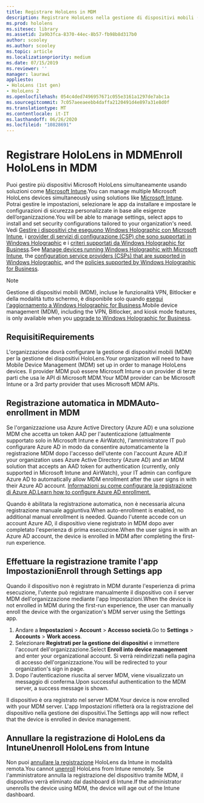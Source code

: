 ```yaml
---
title: Registrare HoloLens in MDM
description: Registrare HoloLens nella gestione di dispositivi mobili (MDM) per una gestione più semplice di più dispositivi.
ms.prod: hololens
ms.sitesec: library
ms.assetid: 2a9b3fca-8370-44ec-8b57-fb98b8d317b0
author: scooley
ms.author: scooley
ms.topic: article
ms.localizationpriority: medium
ms.date: 07/15/2019
ms.reviewer: ''
manager: laurawi
appliesto:
- HoloLens (1st gen)
- HoloLens 2
ms.openlocfilehash: 054c4ded7496957671c055e3161a1297de7abc1a
ms.sourcegitcommit: 7c057aeeaeebb4daffa2120491d4e897a31e8d0f
ms.translationtype: MT
ms.contentlocale: it-IT
ms.lasthandoff: 06/26/2020
ms.locfileid: "10828691"
---
```

# <span data-ttu-id="a62a7-103">Registrare HoloLens in MDM</span><span class="sxs-lookup"><span data-stu-id="a62a7-103">Enroll HoloLens in MDM</span></span>

<span data-ttu-id="a62a7-104">Puoi gestire più dispositivi Microsoft HoloLens simultaneamente usando soluzioni come [Microsoft Intune](https://docs.microsoft.com/intune/windows-holographic-for-business).</span><span class="sxs-lookup"><span data-stu-id="a62a7-104">You can manage multiple Microsoft HoloLens devices simultaneously using solutions like [Microsoft Intune](https://docs.microsoft.com/intune/windows-holographic-for-business).</span></span> <span data-ttu-id="a62a7-105">Potrai gestire le impostazioni, selezionare le app da installare e impostare le configurazioni di sicurezza personalizzate in base alle esigenze dell’organizzazione.</span><span class="sxs-lookup"><span data-stu-id="a62a7-105">You will be able to manage settings, select apps to install and set security configurations tailored to your organization's need.</span></span> <span data-ttu-id="a62a7-106">Vedi [Gestire i dispositivi che eseguono Windows Holographic con Microsoft Intune](https://docs.microsoft.com/intune/windows-holographic-for-business), i [provider di servizi di configurazione (CSP) che sono supportati in Windows Holographic](https://msdn.microsoft.com/windows/hardware/commercialize/customize/mdm/configuration-service-provider-reference#hololens) e i [criteri supportati da Windows Holographic for Business](https://msdn.microsoft.com/windows/hardware/commercialize/customize/mdm/policy-configuration-service-provider#hololenspolicies).</span><span class="sxs-lookup"><span data-stu-id="a62a7-106">See [Manage devices running Windows Holographic with Microsoft Intune](https://docs.microsoft.com/intune/windows-holographic-for-business), the [configuration service providers (CSPs) that are supported in Windows Holographic](https://msdn.microsoft.com/windows/hardware/commercialize/customize/mdm/configuration-service-provider-reference#hololens), and the [policies supported by Windows Holographic for Business](https://msdn.microsoft.com/windows/hardware/commercialize/customize/mdm/policy-configuration-service-provider#hololenspolicies).</span></span>

> [!NOTE]
> <span data-ttu-id="a62a7-107">Gestione di dispositivi mobili (MDM), incluse le funzionalità VPN, Bitlocker e della modalità tutto schermo, è disponibile solo quando [esegui l'aggiornamento a Windows Holographic for Business](hololens1-upgrade-enterprise.md).</span><span class="sxs-lookup"><span data-stu-id="a62a7-107">Mobile device management (MDM), including the VPN, Bitlocker, and kiosk mode features, is only available when you [upgrade to Windows Holographic for Business](hololens1-upgrade-enterprise.md).</span></span>

## <span data-ttu-id="a62a7-108">Requisiti</span><span class="sxs-lookup"><span data-stu-id="a62a7-108">Requirements</span></span>

 <span data-ttu-id="a62a7-109">L'organizzazione dovrà configurare la gestione di dispositivi mobili (MDM) per la gestione dei dispositivi HoloLens.</span><span class="sxs-lookup"><span data-stu-id="a62a7-109">Your organization will need to have Mobile Device Management (MDM) set up in order to manage HoloLens devices.</span></span> <span data-ttu-id="a62a7-110">Il provider MDM può essere Microsoft Intune o un provider di terze parti che usa le API di Microsoft MDM.</span><span class="sxs-lookup"><span data-stu-id="a62a7-110">Your MDM provider can be Microsoft Intune or a 3rd party provider that uses Microsoft MDM APIs.</span></span>

## <span data-ttu-id="a62a7-111">Registrazione automatica in MDM</span><span class="sxs-lookup"><span data-stu-id="a62a7-111">Auto-enrollment in MDM</span></span>

<span data-ttu-id="a62a7-112">Se l'organizzazione usa Azure Active Directory (Azure AD) e una soluzione MDM che accetta un token AAD per l'autenticazione (attualmente supportato solo in Microsoft Intune e AirWatch), l'amministratore IT può configurare Azure AD in modo da consentire automaticamente la registrazione MDM dopo l'accesso dell'utente con l'account Azure AD.</span><span class="sxs-lookup"><span data-stu-id="a62a7-112">If your organization uses Azure Active Directory (Azure AD) and an MDM solution that accepts an AAD token for authentication (currently, only supported in Microsoft Intune and AirWatch), your IT admin can configure Azure AD to automatically allow MDM enrollment after the user signs in with their Azure AD account.</span></span> [<span data-ttu-id="a62a7-113">Informazioni su come configurare la registrazione di Azure AD.</span><span class="sxs-lookup"><span data-stu-id="a62a7-113">Learn how to configure Azure AD enrollment.</span></span>](https://docs.microsoft.com/mem/intune/enrollment/windows-enroll#enable-windows-10-automatic-enrollment)

<span data-ttu-id="a62a7-114">Quando è abilitata la registrazione automatica, non è necessaria alcuna registrazione manuale aggiuntiva.</span><span class="sxs-lookup"><span data-stu-id="a62a7-114">When auto-enrollment is enabled, no additional manual enrollment is needed.</span></span> <span data-ttu-id="a62a7-115">Quando l'utente accede con un account Azure AD, il dispositivo viene registrato in MDM dopo aver completato l'esperienza di prima esecuzione.</span><span class="sxs-lookup"><span data-stu-id="a62a7-115">When the user signs in with an Azure AD account, the device is enrolled in MDM after completing the first-run experience.</span></span>

## <span data-ttu-id="a62a7-116">Effettuare la registrazione tramite l'app Impostazioni</span><span class="sxs-lookup"><span data-stu-id="a62a7-116">Enroll through Settings app</span></span>

 <span data-ttu-id="a62a7-117">Quando il dispositivo non è registrato in MDM durante l'esperienza di prima esecuzione, l'utente può registrare manualmente il dispositivo con il server MDM dell'organizzazione mediante l'app Impostazioni.</span><span class="sxs-lookup"><span data-stu-id="a62a7-117">When the device is not enrolled in MDM during the first-run experience, the user can manually enroll the device with the organization's MDM server using the Settings app.</span></span>

1. <span data-ttu-id="a62a7-118">Andare a **Impostazioni** > **Account** > **Accesso società**.</span><span class="sxs-lookup"><span data-stu-id="a62a7-118">Go to **Settings** > **Accounts** > **Work access**.</span></span>
1. <span data-ttu-id="a62a7-119">Selezionare **Registrati per la gestione dei dispositivi** e immettere l'account dell'organizzazione.</span><span class="sxs-lookup"><span data-stu-id="a62a7-119">Select **Enroll into device management** and enter your organizational account.</span></span> <span data-ttu-id="a62a7-120">Si verrà reindirizzati nella pagina di accesso dell'organizzazione.</span><span class="sxs-lookup"><span data-stu-id="a62a7-120">You will be redirected to your organization's sign in page.</span></span>
1. <span data-ttu-id="a62a7-121">Dopo l'autenticazione riuscita al server MDM, viene visualizzato un messaggio di conferma.</span><span class="sxs-lookup"><span data-stu-id="a62a7-121">Upon successful authentication to the MDM server, a success message is shown.</span></span>

<span data-ttu-id="a62a7-122">Il dispositivo è ora registrato nel server MDM.</span><span class="sxs-lookup"><span data-stu-id="a62a7-122">Your device is now enrolled with your MDM server.</span></span> <span data-ttu-id="a62a7-123">L'app Impostazioni rifletterà ora la registrazione del dispositivo nella gestione dei dispositivi.</span><span class="sxs-lookup"><span data-stu-id="a62a7-123">The Settings app will now reflect that the device is enrolled in device management.</span></span>

## <span data-ttu-id="a62a7-124">Annullare la registrazione di HoloLens da Intune</span><span class="sxs-lookup"><span data-stu-id="a62a7-124">Unenroll HoloLens from Intune</span></span>

<span data-ttu-id="a62a7-125">Non puoi [annullare la registrazione](https://docs.microsoft.com/intune-user-help/unenroll-your-device-from-intune-windows) HoloLens da Intune in modalità remota.</span><span class="sxs-lookup"><span data-stu-id="a62a7-125">You cannot [unenroll](https://docs.microsoft.com/intune-user-help/unenroll-your-device-from-intune-windows) HoloLens from Intune remotely.</span></span> <span data-ttu-id="a62a7-126">Se l'amministratore annulla la registrazione del dispositivo tramite MDM, il dispositivo verrà eliminato dal dashboard di Intune.</span><span class="sxs-lookup"><span data-stu-id="a62a7-126">If the administrator unenrolls the device using MDM, the device will age out of the Intune dashboard.</span></span>
